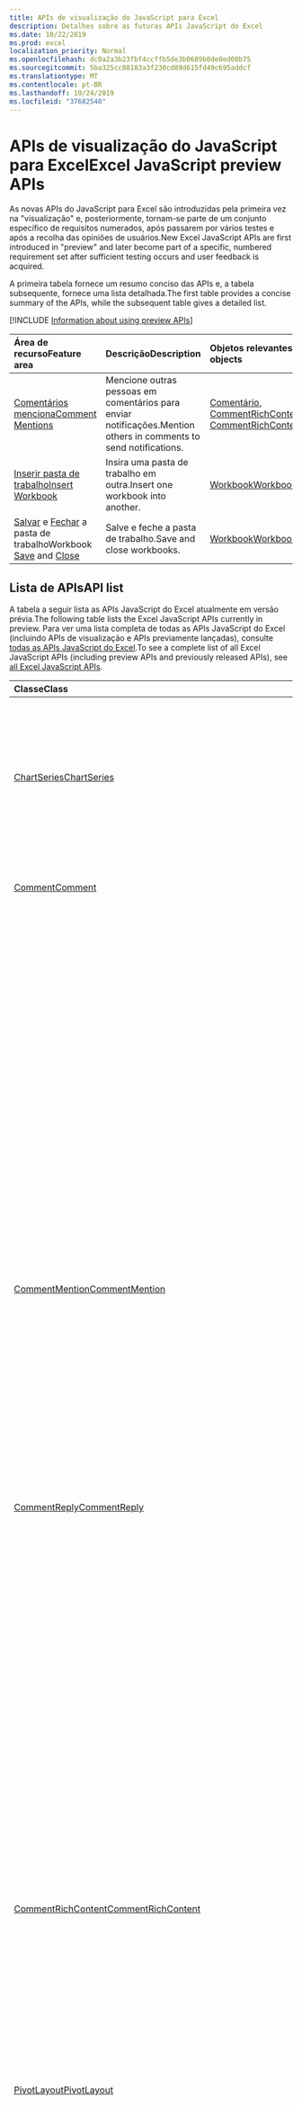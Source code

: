 ```yaml
---
title: APIs de visualização do JavaScript para Excel
description: Detalhes sobre as futuras APIs JavaScript do Excel
ms.date: 10/22/2019
ms.prod: excel
localization_priority: Normal
ms.openlocfilehash: dc0a2a3b23fbf4ccffb5de3b0689b0de0ed08b75
ms.sourcegitcommit: 5ba325cc88183a3f230cd89d615fd49c695addcf
ms.translationtype: MT
ms.contentlocale: pt-BR
ms.lasthandoff: 10/24/2019
ms.locfileid: "37682540"
---
```

# <a name="excel-javascript-preview-apis"></a><span data-ttu-id="94e1e-103">APIs de visualização do JavaScript para Excel</span><span class="sxs-lookup"><span data-stu-id="94e1e-103">Excel JavaScript preview APIs</span></span>

<span data-ttu-id="94e1e-104">As novas APIs do JavaScript para Excel são introduzidas pela primeira vez na "visualização" e, posteriormente, tornam-se parte de um conjunto específico de requisitos numerados, após passarem por vários testes e após a recolha das opiniões de usuários.</span><span class="sxs-lookup"><span data-stu-id="94e1e-104">New Excel JavaScript APIs are first introduced in "preview" and later become part of a specific, numbered requirement set after sufficient testing occurs and user feedback is acquired.</span></span>

<span data-ttu-id="94e1e-105">A primeira tabela fornece um resumo conciso das APIs e, a tabela subsequente, fornece uma lista detalhada.</span><span class="sxs-lookup"><span data-stu-id="94e1e-105">The first table provides a concise summary of the APIs, while the subsequent table gives a detailed list.</span></span>

[!INCLUDE [Information about using preview APIs](../../includes/using-preview-apis-host.md)]

| <span data-ttu-id="94e1e-106">Área de recurso</span><span class="sxs-lookup"><span data-stu-id="94e1e-106">Feature area</span></span> | <span data-ttu-id="94e1e-107">Descrição</span><span class="sxs-lookup"><span data-stu-id="94e1e-107">Description</span></span> | <span data-ttu-id="94e1e-108">Objetos relevantes</span><span class="sxs-lookup"><span data-stu-id="94e1e-108">Relevant objects</span></span> |
|:--- |:--- |:--- |
| [<span data-ttu-id="94e1e-109">Comentários menciona</span><span class="sxs-lookup"><span data-stu-id="94e1e-109">Comment Mentions</span></span>](../../excel/excel-add-ins-comments.md#mentions-preview) | <span data-ttu-id="94e1e-110">Mencione outras pessoas em comentários para enviar notificações.</span><span class="sxs-lookup"><span data-stu-id="94e1e-110">Mention others in comments to send notifications.</span></span> | <span data-ttu-id="94e1e-111">[Comentário](/javascript/api/excel/excel.comment), [CommentRichContent](/javascript/api/excel/excel.commentrichcontent)</span><span class="sxs-lookup"><span data-stu-id="94e1e-111">[Comment](/javascript/api/excel/excel.comment), [CommentRichContent](/javascript/api/excel/excel.commentrichcontent)</span></span> |
| [<span data-ttu-id="94e1e-112">Inserir pasta de trabalho</span><span class="sxs-lookup"><span data-stu-id="94e1e-112">Insert Workbook</span></span>](../../excel/excel-add-ins-workbooks.md#insert-a-copy-of-an-existing-workbook-into-the-current-one-preview) | <span data-ttu-id="94e1e-113">Insira uma pasta de trabalho em outra.</span><span class="sxs-lookup"><span data-stu-id="94e1e-113">Insert one workbook into another.</span></span>  | [<span data-ttu-id="94e1e-114">Workbook</span><span class="sxs-lookup"><span data-stu-id="94e1e-114">Workbook</span></span>](/javascript/api/excel/excel.worksheetcollection) |
| <span data-ttu-id="94e1e-115">[Salvar](../../excel/excel-add-ins-workbooks.md#save-the-workbook-preview) e [Fechar](../../excel/excel-add-ins-workbooks.md#close-the-workbook-preview) a pasta de trabalho</span><span class="sxs-lookup"><span data-stu-id="94e1e-115">Workbook [Save](../../excel/excel-add-ins-workbooks.md#save-the-workbook-preview) and [Close](../../excel/excel-add-ins-workbooks.md#close-the-workbook-preview)</span></span> | <span data-ttu-id="94e1e-116">Salve e feche a pasta de trabalho.</span><span class="sxs-lookup"><span data-stu-id="94e1e-116">Save and close workbooks.</span></span>  | [<span data-ttu-id="94e1e-117">Workbook</span><span class="sxs-lookup"><span data-stu-id="94e1e-117">Workbook</span></span>](/javascript/api/excel/excel.workbook) |

## <a name="api-list"></a><span data-ttu-id="94e1e-118">Lista de APIs</span><span class="sxs-lookup"><span data-stu-id="94e1e-118">API list</span></span>

<span data-ttu-id="94e1e-119">A tabela a seguir lista as APIs JavaScript do Excel atualmente em versão prévia.</span><span class="sxs-lookup"><span data-stu-id="94e1e-119">The following table lists the Excel JavaScript APIs currently in preview.</span></span> <span data-ttu-id="94e1e-120">Para ver uma lista completa de todas as APIs JavaScript do Excel (incluindo APIs de visualização e APIs previamente lançadas), consulte [todas as APIs JavaScript do Excel](/javascript/api/excel?view=excel-js-preview).</span><span class="sxs-lookup"><span data-stu-id="94e1e-120">To see a complete list of all Excel JavaScript APIs (including preview APIs and previously released APIs), see [all Excel JavaScript APIs](/javascript/api/excel?view=excel-js-preview).</span></span>

| <span data-ttu-id="94e1e-121">Classe</span><span class="sxs-lookup"><span data-stu-id="94e1e-121">Class</span></span> | <span data-ttu-id="94e1e-122">Campos</span><span class="sxs-lookup"><span data-stu-id="94e1e-122">Fields</span></span> | <span data-ttu-id="94e1e-123">Descrição</span><span class="sxs-lookup"><span data-stu-id="94e1e-123">Description</span></span> |
|:---|:---|:---|
|[<span data-ttu-id="94e1e-124">ChartSeries</span><span class="sxs-lookup"><span data-stu-id="94e1e-124">ChartSeries</span></span>](/javascript/api/excel/excel.chartseries)|[<span data-ttu-id="94e1e-125">getDimensionValues (dimensão: Excel. ChartSeriesDimension)</span><span class="sxs-lookup"><span data-stu-id="94e1e-125">getDimensionValues(dimension: Excel.ChartSeriesDimension)</span></span>](/javascript/api/excel/excel.chartseries#getdimensionvalues-dimension-)|<span data-ttu-id="94e1e-126">Obtém os valores de uma única dimensão da série de gráficos.</span><span class="sxs-lookup"><span data-stu-id="94e1e-126">Gets the values from a single dimension of the chart series.</span></span> <span data-ttu-id="94e1e-127">Podem ser valores de categoria ou valores de dados, dependendo da dimensão especificada e de como os dados são mapeados para a série de gráficos.</span><span class="sxs-lookup"><span data-stu-id="94e1e-127">These could be either category values or data values, depending on the dimension specified and how the data is mapped for the chart series.</span></span>|
|[<span data-ttu-id="94e1e-128">Comment</span><span class="sxs-lookup"><span data-stu-id="94e1e-128">Comment</span></span>](/javascript/api/excel/excel.comment)|[<span data-ttu-id="94e1e-129">menções</span><span class="sxs-lookup"><span data-stu-id="94e1e-129">mentions</span></span>](/javascript/api/excel/excel.comment#mentions)|<span data-ttu-id="94e1e-130">Obtém as entidades (por exemplo, pessoas) mencionadas em comentários.</span><span class="sxs-lookup"><span data-stu-id="94e1e-130">Gets the entities (e.g. people) that are mentioned in comments.</span></span>|
||[<span data-ttu-id="94e1e-131">richContent</span><span class="sxs-lookup"><span data-stu-id="94e1e-131">richContent</span></span>](/javascript/api/excel/excel.comment#richcontent)|<span data-ttu-id="94e1e-132">Obtém o conteúdo de comentário avançado (por exemplo, menciona em comentários).</span><span class="sxs-lookup"><span data-stu-id="94e1e-132">Gets the rich comment content (e.g. mentions in comments).</span></span> <span data-ttu-id="94e1e-133">Essa cadeia de caracteres não deve ser exibida para os usuários finais.</span><span class="sxs-lookup"><span data-stu-id="94e1e-133">This string is not meant to be displayed to end-users.</span></span> <span data-ttu-id="94e1e-134">Seu suplemento só deve usar este para analisar conteúdo de comentário avançado.</span><span class="sxs-lookup"><span data-stu-id="94e1e-134">Your add-in should only use this to parse rich comment content.</span></span>|
||[<span data-ttu-id="94e1e-135">Obtido</span><span class="sxs-lookup"><span data-stu-id="94e1e-135">resolved</span></span>](/javascript/api/excel/excel.comment#resolved)|<span data-ttu-id="94e1e-136">Obtém ou define o status do thread de comentários.</span><span class="sxs-lookup"><span data-stu-id="94e1e-136">Gets or sets the comment thread status.</span></span> <span data-ttu-id="94e1e-137">O valor "true" significa que o thread de comentário está no estado resolvido.</span><span class="sxs-lookup"><span data-stu-id="94e1e-137">A value of "true" means the comment thread is in the resolved state.</span></span>|
||[<span data-ttu-id="94e1e-138">updateMentions (contentWithMentions: Excel. CommentRichContent)</span><span class="sxs-lookup"><span data-stu-id="94e1e-138">updateMentions(contentWithMentions: Excel.CommentRichContent)</span></span>](/javascript/api/excel/excel.comment#updatementions-contentwithmentions-)|<span data-ttu-id="94e1e-139">Atualiza o conteúdo de comentários com uma cadeia de caracteres especialmente formatada e uma lista de menção.</span><span class="sxs-lookup"><span data-stu-id="94e1e-139">Updates the comment content with a specially formatted string and a list of mentions.</span></span>|
|[<span data-ttu-id="94e1e-140">CommentMention</span><span class="sxs-lookup"><span data-stu-id="94e1e-140">CommentMention</span></span>](/javascript/api/excel/excel.commentmention)|[<span data-ttu-id="94e1e-141">email</span><span class="sxs-lookup"><span data-stu-id="94e1e-141">email</span></span>](/javascript/api/excel/excel.commentmention#email)|<span data-ttu-id="94e1e-142">Obtém ou define o endereço de email da entidade que é mencionada em comentário.</span><span class="sxs-lookup"><span data-stu-id="94e1e-142">Gets or sets the email address of the entity that is mentioned in comment.</span></span>|
||[<span data-ttu-id="94e1e-143">id</span><span class="sxs-lookup"><span data-stu-id="94e1e-143">id</span></span>](/javascript/api/excel/excel.commentmention#id)|<span data-ttu-id="94e1e-144">Obtém ou define a ID da entidade.</span><span class="sxs-lookup"><span data-stu-id="94e1e-144">Gets or sets the id of the entity.</span></span> <span data-ttu-id="94e1e-145">Isso é alinhado com as informações de `CommentRichContent.richContent`ID em.</span><span class="sxs-lookup"><span data-stu-id="94e1e-145">This is aligned with the id information in `CommentRichContent.richContent`.</span></span>|
||[<span data-ttu-id="94e1e-146">name</span><span class="sxs-lookup"><span data-stu-id="94e1e-146">name</span></span>](/javascript/api/excel/excel.commentmention#name)|<span data-ttu-id="94e1e-147">Obtém ou define o nome da entidade que é mencionada em comentário.</span><span class="sxs-lookup"><span data-stu-id="94e1e-147">Gets or sets the name of the entity that is mentioned in comment.</span></span>|
|[<span data-ttu-id="94e1e-148">CommentReply</span><span class="sxs-lookup"><span data-stu-id="94e1e-148">CommentReply</span></span>](/javascript/api/excel/excel.commentreply)|[<span data-ttu-id="94e1e-149">menções</span><span class="sxs-lookup"><span data-stu-id="94e1e-149">mentions</span></span>](/javascript/api/excel/excel.commentreply#mentions)|<span data-ttu-id="94e1e-150">Obtém as entidades (por exemplo, pessoas) mencionadas em comentários.</span><span class="sxs-lookup"><span data-stu-id="94e1e-150">Gets the entities (e.g. people) that are mentioned in comments.</span></span>|
||[<span data-ttu-id="94e1e-151">Obtido</span><span class="sxs-lookup"><span data-stu-id="94e1e-151">resolved</span></span>](/javascript/api/excel/excel.commentreply#resolved)|<span data-ttu-id="94e1e-152">Obtém ou define o status de resposta de comentário.</span><span class="sxs-lookup"><span data-stu-id="94e1e-152">Gets or sets the comment reply status.</span></span> <span data-ttu-id="94e1e-153">O valor "true" significa que a resposta de comentário está no estado resolvido.</span><span class="sxs-lookup"><span data-stu-id="94e1e-153">A value of "true" means the comment reply is in the resolved state.</span></span>|
||[<span data-ttu-id="94e1e-154">richContent</span><span class="sxs-lookup"><span data-stu-id="94e1e-154">richContent</span></span>](/javascript/api/excel/excel.commentreply#richcontent)|<span data-ttu-id="94e1e-155">Obtém o conteúdo de comentário avançado (por exemplo, menciona em comentários).</span><span class="sxs-lookup"><span data-stu-id="94e1e-155">Gets the rich comment content (e.g. mentions in comments).</span></span> <span data-ttu-id="94e1e-156">Essa cadeia de caracteres não deve ser exibida para os usuários finais.</span><span class="sxs-lookup"><span data-stu-id="94e1e-156">This string is not meant to be displayed to end-users.</span></span> <span data-ttu-id="94e1e-157">Seu suplemento só deve usar este para analisar conteúdo de comentário avançado.</span><span class="sxs-lookup"><span data-stu-id="94e1e-157">Your add-in should only use this to parse rich comment content.</span></span>|
||[<span data-ttu-id="94e1e-158">updateMentions (contentWithMentions: Excel. CommentRichContent)</span><span class="sxs-lookup"><span data-stu-id="94e1e-158">updateMentions(contentWithMentions: Excel.CommentRichContent)</span></span>](/javascript/api/excel/excel.commentreply#updatementions-contentwithmentions-)|<span data-ttu-id="94e1e-159">Atualiza o conteúdo de comentários com uma cadeia de caracteres especialmente formatada e uma lista de menção.</span><span class="sxs-lookup"><span data-stu-id="94e1e-159">Updates the comment content with a specially formatted string and a list of mentions.</span></span>|
|[<span data-ttu-id="94e1e-160">CommentRichContent</span><span class="sxs-lookup"><span data-stu-id="94e1e-160">CommentRichContent</span></span>](/javascript/api/excel/excel.commentrichcontent)|[<span data-ttu-id="94e1e-161">menções</span><span class="sxs-lookup"><span data-stu-id="94e1e-161">mentions</span></span>](/javascript/api/excel/excel.commentrichcontent#mentions)|<span data-ttu-id="94e1e-162">Uma matriz que contém todas as entidades (por exemplo, pessoas) mencionadas no comentário.</span><span class="sxs-lookup"><span data-stu-id="94e1e-162">An array containing all the entities (e.g. people) mentioned within the comment.</span></span>|
||[<span data-ttu-id="94e1e-163">richContent</span><span class="sxs-lookup"><span data-stu-id="94e1e-163">richContent</span></span>](/javascript/api/excel/excel.commentrichcontent#richcontent)||
|[<span data-ttu-id="94e1e-164">PivotLayout</span><span class="sxs-lookup"><span data-stu-id="94e1e-164">PivotLayout</span></span>](/javascript/api/excel/excel.pivotlayout)|[<span data-ttu-id="94e1e-165">getCell(dataHierarchy: DataPivotHierarchy \| string, rowItems: Array<PivotItem \| string>, columnItems: Array<PivotItem \| string>)</span><span class="sxs-lookup"><span data-stu-id="94e1e-165">getCell(dataHierarchy: DataPivotHierarchy \| string, rowItems: Array<PivotItem \| string>, columnItems: Array<PivotItem \| string>)</span></span>](/javascript/api/excel/excel.pivotlayout#getcell-datahierarchy--rowitems--columnitems-)|<span data-ttu-id="94e1e-166">Obtém uma célula exclusiva na tabela dinâmica com base em uma hierarquia de dados, bem como os itens de linha e coluna de suas respectivas hierarquias.</span><span class="sxs-lookup"><span data-stu-id="94e1e-166">Gets a unique cell in the PivotTable based on a data hierarchy and the row and column items of their respective hierarchies.</span></span> <span data-ttu-id="94e1e-167">A célula retornada é a interseção da linha e coluna fornecidas que contém os dados da hierarquia especificada.</span><span class="sxs-lookup"><span data-stu-id="94e1e-167">The returned cell is the intersection of the given row and column that contains the data from the given hierarchy.</span></span> <span data-ttu-id="94e1e-168">Esse método é o inverso de chamar getPivotItems e getDataHierarchy em uma célula específica.</span><span class="sxs-lookup"><span data-stu-id="94e1e-168">This method is the inverse of calling getPivotItems and getDataHierarchy on a particular cell.</span></span>|
|[<span data-ttu-id="94e1e-169">Range</span><span class="sxs-lookup"><span data-stu-id="94e1e-169">Range</span></span>](/javascript/api/excel/excel.range)|[<span data-ttu-id="94e1e-170">getSpillParent()</span><span class="sxs-lookup"><span data-stu-id="94e1e-170">getSpillParent()</span></span>](/javascript/api/excel/excel.range#getspillparent--)|<span data-ttu-id="94e1e-171">Obtém o objeto range que contém a célula âncora para uma célula que recebe o despejo.</span><span class="sxs-lookup"><span data-stu-id="94e1e-171">Gets the range object containing the anchor cell for a cell getting spilled into.</span></span> <span data-ttu-id="94e1e-172">Falha se aplicado a um intervalo com mais de uma célula.</span><span class="sxs-lookup"><span data-stu-id="94e1e-172">Fails if applied to a range with more than one cell.</span></span> <span data-ttu-id="94e1e-173">Somente leitura.</span><span class="sxs-lookup"><span data-stu-id="94e1e-173">Read-only.</span></span>|
||[<span data-ttu-id="94e1e-174">getSpillParentOrNullObject()</span><span class="sxs-lookup"><span data-stu-id="94e1e-174">getSpillParentOrNullObject()</span></span>](/javascript/api/excel/excel.range#getspillparentornullobject--)|<span data-ttu-id="94e1e-175">Obtém o objeto range que contém a célula âncora para uma célula que recebe o despejo.</span><span class="sxs-lookup"><span data-stu-id="94e1e-175">Gets the range object containing the anchor cell for a cell getting spilled into.</span></span> <span data-ttu-id="94e1e-176">Somente leitura.</span><span class="sxs-lookup"><span data-stu-id="94e1e-176">Read-only.</span></span>|
||[<span data-ttu-id="94e1e-177">getSpillingToRange()</span><span class="sxs-lookup"><span data-stu-id="94e1e-177">getSpillingToRange()</span></span>](/javascript/api/excel/excel.range#getspillingtorange--)|<span data-ttu-id="94e1e-178">Obtém objeto range que contém o intervalo de despejo quando chamado em uma célula âncora.</span><span class="sxs-lookup"><span data-stu-id="94e1e-178">Gets the range object containing the spill range when called on an anchor cell.</span></span> <span data-ttu-id="94e1e-179">Falha se aplicado a um intervalo com mais de uma célula.</span><span class="sxs-lookup"><span data-stu-id="94e1e-179">Fails if applied to a range with more than one cell.</span></span> <span data-ttu-id="94e1e-180">Somente leitura.</span><span class="sxs-lookup"><span data-stu-id="94e1e-180">Read-only.</span></span>|
||[<span data-ttu-id="94e1e-181">getSpillingToRangeOrNullObject()</span><span class="sxs-lookup"><span data-stu-id="94e1e-181">getSpillingToRangeOrNullObject()</span></span>](/javascript/api/excel/excel.range#getspillingtorangeornullobject--)|<span data-ttu-id="94e1e-182">Obtém objeto range que contém o intervalo de despejo quando chamado em uma célula âncora.</span><span class="sxs-lookup"><span data-stu-id="94e1e-182">Gets the range object containing the spill range when called on an anchor cell.</span></span> <span data-ttu-id="94e1e-183">Somente leitura.</span><span class="sxs-lookup"><span data-stu-id="94e1e-183">Read-only.</span></span>|
||[<span data-ttu-id="94e1e-184">hasSpill</span><span class="sxs-lookup"><span data-stu-id="94e1e-184">hasSpill</span></span>](/javascript/api/excel/excel.range#hasspill)|<span data-ttu-id="94e1e-185">Representa se todas as células têm uma borda de despejo.</span><span class="sxs-lookup"><span data-stu-id="94e1e-185">Represents if all cells have a spill border.</span></span>|
||[<span data-ttu-id="94e1e-186">savedAsArray</span><span class="sxs-lookup"><span data-stu-id="94e1e-186">savedAsArray</span></span>](/javascript/api/excel/excel.range#savedasarray)|<span data-ttu-id="94e1e-187">Representa se todas as células seriam salvas como uma fórmula de matriz.</span><span class="sxs-lookup"><span data-stu-id="94e1e-187">Represents if ALL the cells would be saved as an array formula.</span></span>|
|[<span data-ttu-id="94e1e-188">RangeFormat</span><span class="sxs-lookup"><span data-stu-id="94e1e-188">RangeFormat</span></span>](/javascript/api/excel/excel.rangeformat)|[<span data-ttu-id="94e1e-189">adjustIndent (valor: número)</span><span class="sxs-lookup"><span data-stu-id="94e1e-189">adjustIndent(amount: number)</span></span>](/javascript/api/excel/excel.rangeformat#adjustindent-amount-)|<span data-ttu-id="94e1e-190">Ajusta o recuo da formatação do intervalo.</span><span class="sxs-lookup"><span data-stu-id="94e1e-190">Adjusts the indentation of the range formatting.</span></span> <span data-ttu-id="94e1e-191">O valor de recuo varia de 0 a 250.</span><span class="sxs-lookup"><span data-stu-id="94e1e-191">The indent value ranges from 0 to 250.</span></span>|
|[<span data-ttu-id="94e1e-192">ShapeCollection</span><span class="sxs-lookup"><span data-stu-id="94e1e-192">ShapeCollection</span></span>](/javascript/api/excel/excel.shapecollection)|[<span data-ttu-id="94e1e-193">addSvg(xml: string)</span><span class="sxs-lookup"><span data-stu-id="94e1e-193">addSvg(xml: string)</span></span>](/javascript/api/excel/excel.shapecollection#addsvg-xml-)|<span data-ttu-id="94e1e-194">Cria um gráfico vetorial escalável (SVG) de uma cadeia de caracteres XML e a adiciona à planilha.</span><span class="sxs-lookup"><span data-stu-id="94e1e-194">Creates a scalable vector graphic (SVG) from an XML string and adds it to the worksheet.</span></span> <span data-ttu-id="94e1e-195">Retorna um objeto Shape que representa a nova imagem.</span><span class="sxs-lookup"><span data-stu-id="94e1e-195">Returns a Shape object that represents the new image.</span></span>|
|[<span data-ttu-id="94e1e-196">Segmentação de dados</span><span class="sxs-lookup"><span data-stu-id="94e1e-196">Slicer</span></span>](/javascript/api/excel/excel.slicer)|[<span data-ttu-id="94e1e-197">nameInFormula</span><span class="sxs-lookup"><span data-stu-id="94e1e-197">nameInFormula</span></span>](/javascript/api/excel/excel.slicer#nameinformula)|<span data-ttu-id="94e1e-198">Representa o nome da segmentação de dados usada na fórmula.</span><span class="sxs-lookup"><span data-stu-id="94e1e-198">Represents the slicer name used in the formula.</span></span>|
|[<span data-ttu-id="94e1e-199">Table</span><span class="sxs-lookup"><span data-stu-id="94e1e-199">Table</span></span>](/javascript/api/excel/excel.table)|[<span data-ttu-id="94e1e-200">clearStyle()</span><span class="sxs-lookup"><span data-stu-id="94e1e-200">clearStyle()</span></span>](/javascript/api/excel/excel.table#clearstyle--)|<span data-ttu-id="94e1e-201">Altera a tabela para usar o estilo de tabela padrão.</span><span class="sxs-lookup"><span data-stu-id="94e1e-201">Changes the table to use the default table style.</span></span>|
||[<span data-ttu-id="94e1e-202">onFiltered</span><span class="sxs-lookup"><span data-stu-id="94e1e-202">onFiltered</span></span>](/javascript/api/excel/excel.table#onfiltered)|<span data-ttu-id="94e1e-203">Ocorre quando o filtro é aplicado em uma tabela específica.</span><span class="sxs-lookup"><span data-stu-id="94e1e-203">Occurs when filter is applied on a specific table.</span></span>|
|[<span data-ttu-id="94e1e-204">TableCollection</span><span class="sxs-lookup"><span data-stu-id="94e1e-204">TableCollection</span></span>](/javascript/api/excel/excel.tablecollection)|[<span data-ttu-id="94e1e-205">onFiltered</span><span class="sxs-lookup"><span data-stu-id="94e1e-205">onFiltered</span></span>](/javascript/api/excel/excel.tablecollection#onfiltered)|<span data-ttu-id="94e1e-206">Ocorre quando o filtro é aplicado em uma tabela localizada em uma pasta de trabalho ou em uma planilha.</span><span class="sxs-lookup"><span data-stu-id="94e1e-206">Occurs when filter is applied on any table in a workbook, or a worksheet.</span></span>|
|[<span data-ttu-id="94e1e-207">TableFilteredEventArgs</span><span class="sxs-lookup"><span data-stu-id="94e1e-207">TableFilteredEventArgs</span></span>](/javascript/api/excel/excel.tablefilteredeventargs)|[<span data-ttu-id="94e1e-208">tableId</span><span class="sxs-lookup"><span data-stu-id="94e1e-208">tableId</span></span>](/javascript/api/excel/excel.tablefilteredeventargs#tableid)|<span data-ttu-id="94e1e-209">Representa a ID da tabela na qual o filtro é aplicado.</span><span class="sxs-lookup"><span data-stu-id="94e1e-209">Represents the id of the table in which the filter is applied.</span></span>|
||[<span data-ttu-id="94e1e-210">tipo</span><span class="sxs-lookup"><span data-stu-id="94e1e-210">type</span></span>](/javascript/api/excel/excel.tablefilteredeventargs#type)|<span data-ttu-id="94e1e-211">Representa o tipo do evento.</span><span class="sxs-lookup"><span data-stu-id="94e1e-211">Represents the type of the event.</span></span> <span data-ttu-id="94e1e-212">Para saber detalhes, confira Excel.EventType.</span><span class="sxs-lookup"><span data-stu-id="94e1e-212">See Excel.EventType for details.</span></span>|
||[<span data-ttu-id="94e1e-213">worksheetId</span><span class="sxs-lookup"><span data-stu-id="94e1e-213">worksheetId</span></span>](/javascript/api/excel/excel.tablefilteredeventargs#worksheetid)|<span data-ttu-id="94e1e-214">Representa a id da planilha que contém a tabela.</span><span class="sxs-lookup"><span data-stu-id="94e1e-214">Represents the id of the worksheet which contains the table.</span></span>|
|[<span data-ttu-id="94e1e-215">Workbook</span><span class="sxs-lookup"><span data-stu-id="94e1e-215">Workbook</span></span>](/javascript/api/excel/excel.workbook)|[<span data-ttu-id="94e1e-216">close(closeBehavior?: Excel.CloseBehavior)</span><span class="sxs-lookup"><span data-stu-id="94e1e-216">close(closeBehavior?: Excel.CloseBehavior)</span></span>](/javascript/api/excel/excel.workbook#close-closebehavior-)|<span data-ttu-id="94e1e-217">Fechar a pasta de trabalho atual.</span><span class="sxs-lookup"><span data-stu-id="94e1e-217">Close current workbook.</span></span>|
||[<span data-ttu-id="94e1e-218">save(saveBehavior?: Excel.SaveBehavior)</span><span class="sxs-lookup"><span data-stu-id="94e1e-218">save(saveBehavior?: Excel.SaveBehavior)</span></span>](/javascript/api/excel/excel.workbook#save-savebehavior-)|<span data-ttu-id="94e1e-219">Salvar a pasta de trabalho atual.</span><span class="sxs-lookup"><span data-stu-id="94e1e-219">Save current workbook.</span></span>|
||[<span data-ttu-id="94e1e-220">use1904DateSystem</span><span class="sxs-lookup"><span data-stu-id="94e1e-220">use1904DateSystem</span></span>](/javascript/api/excel/excel.workbook#use1904datesystem)|<span data-ttu-id="94e1e-221">True se a pasta de trabalho usar o sistema de dados 1904.</span><span class="sxs-lookup"><span data-stu-id="94e1e-221">True if the workbook uses the 1904 date system.</span></span>|
|[<span data-ttu-id="94e1e-222">Worksheet</span><span class="sxs-lookup"><span data-stu-id="94e1e-222">Worksheet</span></span>](/javascript/api/excel/excel.worksheet)|[<span data-ttu-id="94e1e-223">onFiltered</span><span class="sxs-lookup"><span data-stu-id="94e1e-223">onFiltered</span></span>](/javascript/api/excel/excel.worksheet#onfiltered)|<span data-ttu-id="94e1e-224">Ocorre quando o filtro é aplicado em uma planilha específica.</span><span class="sxs-lookup"><span data-stu-id="94e1e-224">Occurs when filter is applied on a specific worksheet.</span></span>|
||[<span data-ttu-id="94e1e-225">onRowHiddenChanged</span><span class="sxs-lookup"><span data-stu-id="94e1e-225">onRowHiddenChanged</span></span>](/javascript/api/excel/excel.worksheet#onrowhiddenchanged)|<span data-ttu-id="94e1e-226">Ocorre quando o estado oculto de uma ou mais linhas é alterado em uma planilha específica.</span><span class="sxs-lookup"><span data-stu-id="94e1e-226">Occurs when the hidden state of one or more rows has changed on a specific worksheet.</span></span>|
|[<span data-ttu-id="94e1e-227">WorksheetCollection</span><span class="sxs-lookup"><span data-stu-id="94e1e-227">WorksheetCollection</span></span>](/javascript/api/excel/excel.worksheetcollection)|<span data-ttu-id="94e1e-228">[addFromBase64(base64File: string, sheetNamesToInsert?: string[], positionType?: Excel.WorksheetPositionType, relativeTo?: Worksheet \| string)](/javascript/api/excel/excel.worksheetcollection#addfrombase64-base64file--sheetnamestoinsert--positiontype--relativeto-)</span><span class="sxs-lookup"><span data-stu-id="94e1e-228">[addFromBase64(base64File: string, sheetNamesToInsert?: string[], positionType?: Excel.WorksheetPositionType, relativeTo?: Worksheet \| string)](/javascript/api/excel/excel.worksheetcollection#addfrombase64-base64file--sheetnamestoinsert--positiontype--relativeto-)</span></span>|<span data-ttu-id="94e1e-229">Insere as planilhas especificadas de uma pasta de trabalho na pasta de trabalho atual.</span><span class="sxs-lookup"><span data-stu-id="94e1e-229">Inserts the specified worksheets of a workbook into the current workbook.</span></span>|
||[<span data-ttu-id="94e1e-230">onFiltered</span><span class="sxs-lookup"><span data-stu-id="94e1e-230">onFiltered</span></span>](/javascript/api/excel/excel.worksheetcollection#onfiltered)|<span data-ttu-id="94e1e-231">Ocorre quando filtro de uma planilha é aplicado na pasta de trabalho.</span><span class="sxs-lookup"><span data-stu-id="94e1e-231">Occurs when any worksheet's filter is applied in the workbook.</span></span>|
||[<span data-ttu-id="94e1e-232">onRowHiddenChanged</span><span class="sxs-lookup"><span data-stu-id="94e1e-232">onRowHiddenChanged</span></span>](/javascript/api/excel/excel.worksheetcollection#onrowhiddenchanged)|<span data-ttu-id="94e1e-233">Ocorre quando o estado oculto de uma ou mais linhas é alterado em uma planilha específica.</span><span class="sxs-lookup"><span data-stu-id="94e1e-233">Occurs when the hidden state of one or more rows has changed on a specific worksheet.</span></span>|
|[<span data-ttu-id="94e1e-234">WorksheetFilteredEventArgs</span><span class="sxs-lookup"><span data-stu-id="94e1e-234">WorksheetFilteredEventArgs</span></span>](/javascript/api/excel/excel.worksheetfilteredeventargs)|[<span data-ttu-id="94e1e-235">tipo</span><span class="sxs-lookup"><span data-stu-id="94e1e-235">type</span></span>](/javascript/api/excel/excel.worksheetfilteredeventargs#type)|<span data-ttu-id="94e1e-236">Representa o tipo do evento.</span><span class="sxs-lookup"><span data-stu-id="94e1e-236">Represents the type of the event.</span></span> <span data-ttu-id="94e1e-237">Para saber detalhes, confira Excel.EventType.</span><span class="sxs-lookup"><span data-stu-id="94e1e-237">See Excel.EventType for details.</span></span>|
||[<span data-ttu-id="94e1e-238">worksheetId</span><span class="sxs-lookup"><span data-stu-id="94e1e-238">worksheetId</span></span>](/javascript/api/excel/excel.worksheetfilteredeventargs#worksheetid)|<span data-ttu-id="94e1e-239">Representa a id da planilha na qual o filtro é aplicado.</span><span class="sxs-lookup"><span data-stu-id="94e1e-239">Represents the id of the worksheet in which the filter is applied.</span></span>|
|[<span data-ttu-id="94e1e-240">WorksheetRowHiddenChangedEventArgs</span><span class="sxs-lookup"><span data-stu-id="94e1e-240">WorksheetRowHiddenChangedEventArgs</span></span>](/javascript/api/excel/excel.worksheetrowhiddenchangedeventargs)|[<span data-ttu-id="94e1e-241">address</span><span class="sxs-lookup"><span data-stu-id="94e1e-241">address</span></span>](/javascript/api/excel/excel.worksheetrowhiddenchangedeventargs#address)|<span data-ttu-id="94e1e-242">Obtém o endereço do intervalo que representa a área alterada de uma planilha específica.</span><span class="sxs-lookup"><span data-stu-id="94e1e-242">Gets the range address that represents the changed area of a specific worksheet.</span></span>|
||[<span data-ttu-id="94e1e-243">changeType</span><span class="sxs-lookup"><span data-stu-id="94e1e-243">changeType</span></span>](/javascript/api/excel/excel.worksheetrowhiddenchangedeventargs#changetype)|<span data-ttu-id="94e1e-244">Obtém o tipo de alteração que representa como o evento foi acionado.</span><span class="sxs-lookup"><span data-stu-id="94e1e-244">Gets the type of change that represents how the event was triggered.</span></span> <span data-ttu-id="94e1e-245">Confira `Excel.RowHiddenChangeType` para obter detalhes.</span><span class="sxs-lookup"><span data-stu-id="94e1e-245">See `Excel.RowHiddenChangeType` for details.</span></span>|
||[<span data-ttu-id="94e1e-246">source</span><span class="sxs-lookup"><span data-stu-id="94e1e-246">source</span></span>](/javascript/api/excel/excel.worksheetrowhiddenchangedeventargs#source)|<span data-ttu-id="94e1e-247">Obtém a origem do evento.</span><span class="sxs-lookup"><span data-stu-id="94e1e-247">Gets the source of the event.</span></span> <span data-ttu-id="94e1e-248">Para saber detalhes, confira Excel.EventSource.</span><span class="sxs-lookup"><span data-stu-id="94e1e-248">See Excel.EventSource for details.</span></span>|
||[<span data-ttu-id="94e1e-249">tipo</span><span class="sxs-lookup"><span data-stu-id="94e1e-249">type</span></span>](/javascript/api/excel/excel.worksheetrowhiddenchangedeventargs#type)|<span data-ttu-id="94e1e-250">Obtém o tipo do evento.</span><span class="sxs-lookup"><span data-stu-id="94e1e-250">Gets the type of the event.</span></span> <span data-ttu-id="94e1e-251">Para saber detalhes, confira Excel.EventType.</span><span class="sxs-lookup"><span data-stu-id="94e1e-251">See Excel.EventType for details.</span></span>|
||[<span data-ttu-id="94e1e-252">worksheetId</span><span class="sxs-lookup"><span data-stu-id="94e1e-252">worksheetId</span></span>](/javascript/api/excel/excel.worksheetrowhiddenchangedeventargs#worksheetid)|<span data-ttu-id="94e1e-253">Obtém o id da planilha na qual os dados são alterados.</span><span class="sxs-lookup"><span data-stu-id="94e1e-253">Gets the id of the worksheet in which the data changed.</span></span>|

## <a name="see-also"></a><span data-ttu-id="94e1e-254">Confira também</span><span class="sxs-lookup"><span data-stu-id="94e1e-254">See also</span></span>

- [<span data-ttu-id="94e1e-255">Documentação deReferência da API JavaScript do Excel</span><span class="sxs-lookup"><span data-stu-id="94e1e-255">Excel JavaScript API Reference Documentation</span></span>](/javascript/api/excel?view=excel-js-preview)
- [<span data-ttu-id="94e1e-256">Conjuntos de requisitos da API JavaScript do Excel</span><span class="sxs-lookup"><span data-stu-id="94e1e-256">Excel JavaScript API requirement sets</span></span>](./excel-api-requirement-sets.md)
